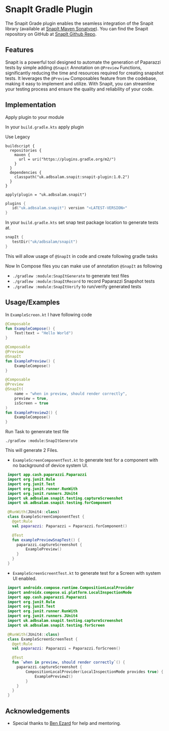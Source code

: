 # SnapIt Gradle Plugin

The Snapit Grade plugin enables the seamless integration of the Snapit library (available at [SnapIt Maven Sonatype]( https://central.sonatype.com/namespace/uk.adbsalam.snapit)). You can find the Snapit repository on GitHub at [SnapIt Github Repo]( https://github.com/MuhammadAbdulSalam/snapit ).



## Features

Snapit is a powerful tool designed to automate the generation of Paparazzi tests by simple adding ```@Snapit``` Annotation on ```@Preview``` Functions, significantly reducing the time and resources required for creating snapshot tests. It leverages the ```@Preview``` Composables feature from the codebase, making it easy to implement and utilize. With Snapit, you can streamline your testing process and ensure the quality and reliability of your code.
## Implementation

Apply plugin to your module

In your ```build.gradle.kts``` apply plugin

Use Legacy

```
buildscript {
  repositories {
    maven {
      url = uri("https://plugins.gradle.org/m2/")
    }
  }
  dependencies {
    classpath("uk.adbsalam.snapit:snapit-plugin:1.0.2")
  }
}

apply(plugin = "uk.adbsalam.snapit")
```

```kotlin
plugins {
   id("uk.adbsalam.snapit") version "<LATEST-VERSION>"
}
```

In your ```build.gradle.kts``` set snap test package location to generate tests at.
```kotlin
snapIt {
   testDir("uk/adbsalam/snapit")
}
```

This will allow usage of ```@SnapIt``` in code and create following gradle tasks

Now In Compose files you can make use of annotation ```@SnapIt``` as following

- ```./gradlew :module:SnapItGenerate``` to generate test files
- ```./gradlew :module:SnapItRecord``` to record Paparazzi Snapshot tests
- ```./gradlew :module:SnapItVerify``` to run/verify generated tests


## Usage/Examples

In ```ExampleScreen.kt``` I have following code

```kotlin
@Composable
fun ExampleCompose() {
    Text(text = "Hello World")
}

@Composable
@Preview
@SnapIt
fun ExamplePreview() {
    ExampleCompose()
}

@Composable
@Preview
@SnapIt(
    name = "when in preview, should render correctly",
    preview = true,
    isScreen = true
)
fun ExamplePreview2() {
    ExampleCompose()
}
```
Run Task to genenrate test file

```./gradlew :module:SnapItGenerate```

This will generate 2 Files.
- ```ExampleScreenComponentTest.kt``` to generate test for a component with no
  background of device system UI.
```kotlin
 import app.cash.paparazzi.Paparazzi
 import org.junit.Rule
 import org.junit.Test
 import org.junit.runner.RunWith
 import org.junit.runners.JUnit4
 import uk.adbsalam.snapit.testing.captureScreenshot
 import uk.adbsalam.snapit.testing.forComponent

 @RunWith(JUnit4::class)
 class ExampleScreenComponentTest {
   @get:Rule
   val paparazzi: Paparazzi = Paparazzi.forComponent()

   @Test
   fun examplePreviewSnapTest() {
     paparazzi.captureScreenshot {
         ExamplePreview()
     }
   }
 }
```

- ```ExampleScreenScreentTest.kt``` to generate test for a Screen with system UI enabled.
```kotlin 
 import androidx.compose.runtime.CompositionLocalProvider
 import androidx.compose.ui.platform.LocalInspectionMode
 import app.cash.paparazzi.Paparazzi
 import org.junit.Rule
 import org.junit.Test
 import org.junit.runner.RunWith
 import org.junit.runners.JUnit4
 import uk.adbsalam.snapit.testing.captureScreenshot
 import uk.adbsalam.snapit.testing.forScreen

 @RunWith(JUnit4::class)
 class ExampleScreenScreenTest {
   @get:Rule
   val paparazzi: Paparazzi = Paparazzi.forScreen()

   @Test
   fun `when in preview, should render correctly`() {
     paparazzi.captureScreenshot {
         CompositionLocalProvider(LocalInspectionMode provides true) {
             ExamplePreview2()
         }
     }
   }
 }
```






## Acknowledgements

- Special thanks to [Ben Ezard](https://github.com/Ezard) for help and mentoring.

